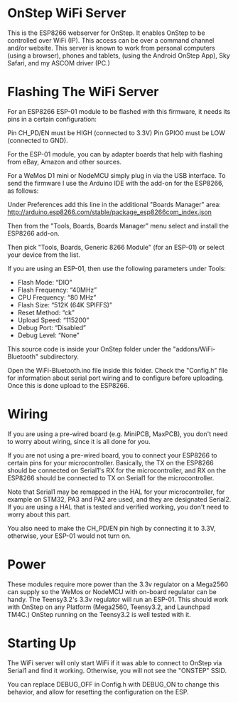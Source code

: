# OnStep WiFi Server

This is the ESP8266 webserver for OnStep.
It enables OnStep to be controlled over WiFi (IP). This access can be over a command channel
and/or website.
This server is known to work from personal computers (using a browser), phones and tablets,
(using the Android OnStep App), Sky Safari, and my ASCOM driver (PC.)

# Flashing The WiFi Server
For an ESP8266 ESP-01 module to be flashed with this firmware, it needs its pins in a certain
configuration:

Pin CH_PD/EN must be HIGH (connected to 3.3V)
Pin GPIO0 must be LOW (connected to GND).

For the ESP-01 module, you can by adapter boards that help with flashing from eBay, Amazon
and other sources.

For a WeMos D1 mini or NodeMCU simply plug in via the USB interface.
To send the firmware I use the Arduino IDE with the add-on for the ESP8266, as follows:

Under Preferences add this line in the additional "Boards Manager" area:
http://arduino.esp8266.com/stable/package_esp8266com_index.json

Then from the "Tools, Boards, Boards Manager" menu select and install the ESP8266 add-on.

Then pick "Tools, Boards, Generic 8266 Module" (for an ESP-01) or select your device from the list.

If you are using an ESP-01, then use the following parameters under Tools:

- Flash Mode: “DIO”
- Flash Frequency: “40MHz”
- CPU Frequency: “80 MHz”
- Flash Size: “512K (64K SPIFFS)”
- Reset Method: “ck”
- Upload Speed: “115200”
- Debug Port: “Disabled”
- Debug Level: “None”

This source code is inside your OnStep folder under the "addons/WiFi-Bluetooth" subdirectory.

Open the WiFi-Bluetooth.ino file inside this folder. Check the "Config.h" file for information
about serial port wiring and to configure before uploading.  Once this is done upload to the ESP8266.

# Wiring
If you are using a pre-wired board (e.g. MiniPCB, MaxPCB), you don't need to worry about wiring, since
it is all done for you.

If you are not using a pre-wired board, you to connect your ESP8266 to certain pins for your
microcontroller.  Basically, the TX on the ESP8266 should be connected on Serial1's RX for the
microcontroller, and RX on the ESP8266 should be connected to TX on Serial1 for the microcontroller.

Note that Serial1 may be remapped in the HAL for your microcontroller, for example on STM32, PA3 and 
PA2 are used, and they are designated Serial2. If you are using a HAL that is tested and verified
working, you don't need to worry about this part. 

You also need to make the CH_PD/EN pin high by connecting it to 3.3V, otherwise, your ESP-01 would
not turn on. 

# Power
These modules require more power than the 3.3v regulator on a Mega2560 can supply so the WeMos or
NodeMCU with on-board regulator can be handy.  The Teensy3.2's 3.3v regulator will run an ESP-01.
This should work with OnStep on any Platform (Mega2560, Teensy3.2, and Launchpad TM4C.)  OnStep running
on the Teensy3.2 is well tested with it.

# Starting Up
The WiFi server will only start WiFi if it was able to connect to OnStep via Serial1 and find it working.
Otherwise, you will not see the "ONSTEP" SSID.

You can replace DEBUG_OFF in Config.h with DEBUG_ON to change this behavior, and allow for resetting
the configuration on the ESP.

